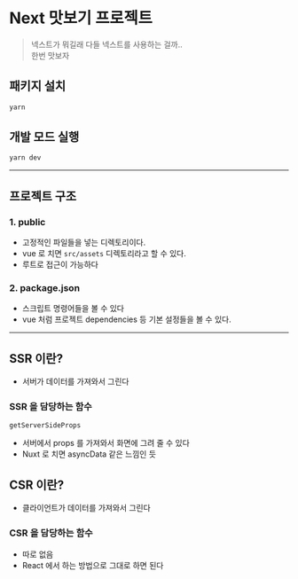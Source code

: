 # Next 맛보기 프로젝트

> 넥스트가 뭐길래 다들 넥스트를 사용하는 걸까..  
> 한번 맛보자

## 패키지 설치

```sh
yarn
```

## 개발 모드 실행

```sh
yarn dev
```

---

## 프로젝트 구조

### 1. public

- 고정적인 파일들을 넣는 디렉토리이다.
- vue 로 치면 `src/assets` 디렉토리라고 할 수 있다.
- 루트로 접근이 가능하다

### 2. package.json

- 스크립트 명령어들을 볼 수 있다
- vue 처럼 프로젝트 dependencies 등 기본 설정들을 볼 수 있다.

---

## SSR 이란?

- 서버가 데이터를 가져와서 그린다

### SSR 을 담당하는 함수

`getServerSideProps`

- 서버에서 props 를 가져와서 화면에 그려 줄 수 있다
- Nuxt 로 치면 asyncData 같은 느낌인 듯

## CSR 이란?

- 클라이언트가 데이터를 가져와서 그린다

### CSR 을 담당하는 함수

- 따로 없음
- React 에서 하는 방법으로 그대로 하면 된다
